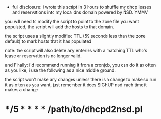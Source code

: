 
* full disclosure: i wrote this script in 3 hours to shuffle my dhcp leases and reservations into my local dns domain powered by NSD. YMMV


you will need to modify the script to point to the zone file you want populated, the script will add the hosts to that domain.

the script uses a slightly modified TTL (59 seconds less than the zone default) to mark hosts that it has populated

note: the script will also delete any enteries with a matching TTL who's lease or reservation is no longer valid.


and Finally:  i'd recommend running it from a cronjob, you can do it as often as you like, i use the following as a nice middle ground.

the script won't make any changes unless there is a change to make so run it as often as you want, just remember it does SIGHUP nsd each time it makes a change

# */5     *       *       *       *       /path/to/dhcpd2nsd.pl

